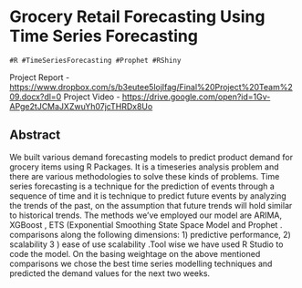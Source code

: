 # Grocery Retail Forecasting Using Time Series Forecasting

```
#R #TimeSeriesForecasting #Prophet #RShiny
```

Project Report - https://www.dropbox.com/s/b3eutee5lojlfag/Final%20Project%20Team%209.docx?dl=0
Project Video - https://drive.google.com/open?id=1Gv-APge2tJCMaJXZwuYh07jcTHRDx8Uo

## Abstract

We built various demand forecasting models to predict product demand for grocery items using R Packages. It is a timeseries analysis problem and there are various methodologies to solve these kinds of problems. Time series forecasting is a technique for the prediction of events through a sequence of time and it is technique to  predict future events by analyzing the trends of the past, on the assumption that future trends will hold similar to historical trends. The methods we’ve employed our model are ARIMA, XGBoost , ETS (Exponential Smoothing State Space Model and Prophet . comparisons along the following dimensions: 1) predictive performance, 2) scalability 3 ) ease of use scalability .Tool wise we have used R Studio to code the model. On the basing weightage on the above mentioned comparisons we chose  the best time series modelling techniques and predicted the demand values for the next two weeks.

